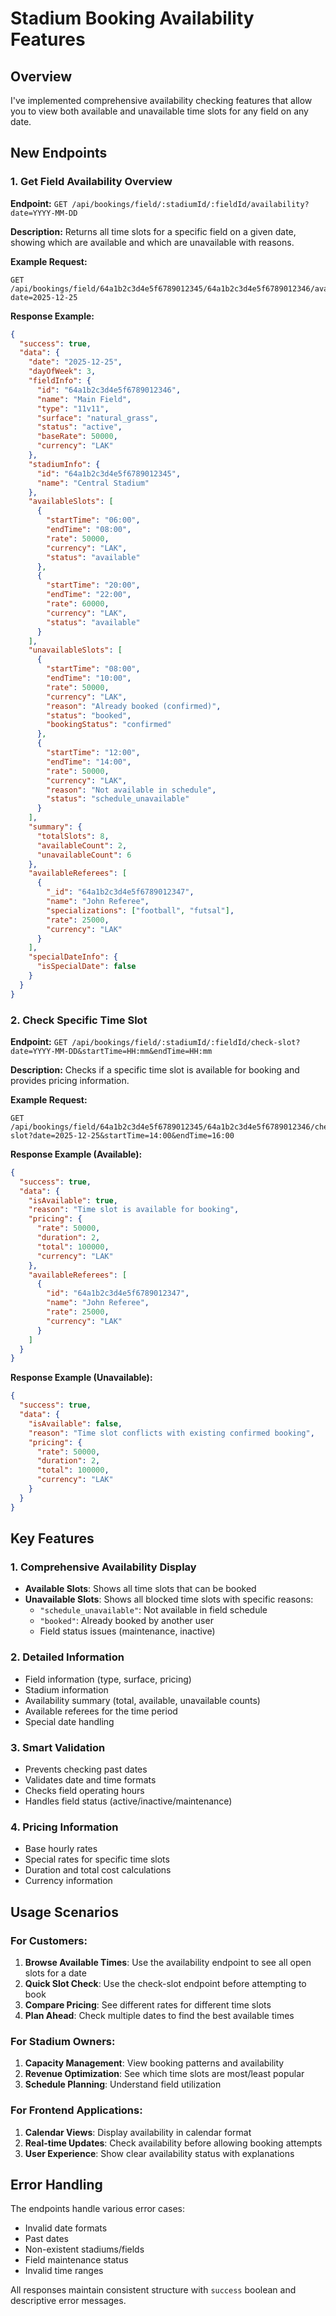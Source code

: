 # Stadium Booking Availability Features

## Overview
I've implemented comprehensive availability checking features that allow you to view both available and unavailable time slots for any field on any date.

## New Endpoints

### 1. Get Field Availability Overview
**Endpoint:** `GET /api/bookings/field/:stadiumId/:fieldId/availability?date=YYYY-MM-DD`

**Description:** Returns all time slots for a specific field on a given date, showing which are available and which are unavailable with reasons.

**Example Request:**
```
GET /api/bookings/field/64a1b2c3d4e5f6789012345/64a1b2c3d4e5f6789012346/availability?date=2025-12-25
```

**Response Example:**
```json
{
  "success": true,
  "data": {
    "date": "2025-12-25",
    "dayOfWeek": 3,
    "fieldInfo": {
      "id": "64a1b2c3d4e5f6789012346",
      "name": "Main Field",
      "type": "11v11",
      "surface": "natural_grass",
      "status": "active",
      "baseRate": 50000,
      "currency": "LAK"
    },
    "stadiumInfo": {
      "id": "64a1b2c3d4e5f6789012345",
      "name": "Central Stadium"
    },
    "availableSlots": [
      {
        "startTime": "06:00",
        "endTime": "08:00",
        "rate": 50000,
        "currency": "LAK",
        "status": "available"
      },
      {
        "startTime": "20:00",
        "endTime": "22:00",
        "rate": 60000,
        "currency": "LAK",
        "status": "available"
      }
    ],
    "unavailableSlots": [
      {
        "startTime": "08:00",
        "endTime": "10:00",
        "rate": 50000,
        "currency": "LAK",
        "reason": "Already booked (confirmed)",
        "status": "booked",
        "bookingStatus": "confirmed"
      },
      {
        "startTime": "12:00",
        "endTime": "14:00",
        "rate": 50000,
        "currency": "LAK",
        "reason": "Not available in schedule",
        "status": "schedule_unavailable"
      }
    ],
    "summary": {
      "totalSlots": 8,
      "availableCount": 2,
      "unavailableCount": 6
    },
    "availableReferees": [
      {
        "_id": "64a1b2c3d4e5f6789012347",
        "name": "John Referee",
        "specializations": ["football", "futsal"],
        "rate": 25000,
        "currency": "LAK"
      }
    ],
    "specialDateInfo": {
      "isSpecialDate": false
    }
  }
}
```

### 2. Check Specific Time Slot
**Endpoint:** `GET /api/bookings/field/:stadiumId/:fieldId/check-slot?date=YYYY-MM-DD&startTime=HH:mm&endTime=HH:mm`

**Description:** Checks if a specific time slot is available for booking and provides pricing information.

**Example Request:**
```
GET /api/bookings/field/64a1b2c3d4e5f6789012345/64a1b2c3d4e5f6789012346/check-slot?date=2025-12-25&startTime=14:00&endTime=16:00
```

**Response Example (Available):**
```json
{
  "success": true,
  "data": {
    "isAvailable": true,
    "reason": "Time slot is available for booking",
    "pricing": {
      "rate": 50000,
      "duration": 2,
      "total": 100000,
      "currency": "LAK"
    },
    "availableReferees": [
      {
        "id": "64a1b2c3d4e5f6789012347",
        "name": "John Referee",
        "rate": 25000,
        "currency": "LAK"
      }
    ]
  }
}
```

**Response Example (Unavailable):**
```json
{
  "success": true,
  "data": {
    "isAvailable": false,
    "reason": "Time slot conflicts with existing confirmed booking",
    "pricing": {
      "rate": 50000,
      "duration": 2,
      "total": 100000,
      "currency": "LAK"
    }
  }
}
```

## Key Features

### 1. Comprehensive Availability Display
- **Available Slots**: Shows all time slots that can be booked
- **Unavailable Slots**: Shows all blocked time slots with specific reasons:
  - `"schedule_unavailable"`: Not available in field schedule
  - `"booked"`: Already booked by another user
  - Field status issues (maintenance, inactive)

### 2. Detailed Information
- Field information (type, surface, pricing)
- Stadium information
- Availability summary (total, available, unavailable counts)
- Available referees for the time period
- Special date handling

### 3. Smart Validation
- Prevents checking past dates
- Validates date and time formats
- Checks field operating hours
- Handles field status (active/inactive/maintenance)

### 4. Pricing Information
- Base hourly rates
- Special rates for specific time slots
- Duration and total cost calculations
- Currency information

## Usage Scenarios

### For Customers:
1. **Browse Available Times**: Use the availability endpoint to see all open slots for a date
2. **Quick Slot Check**: Use the check-slot endpoint before attempting to book
3. **Compare Pricing**: See different rates for different time slots
4. **Plan Ahead**: Check multiple dates to find the best available times

### For Stadium Owners:
1. **Capacity Management**: View booking patterns and availability
2. **Revenue Optimization**: See which time slots are most/least popular
3. **Schedule Planning**: Understand field utilization

### For Frontend Applications:
1. **Calendar Views**: Display availability in calendar format
2. **Real-time Updates**: Check availability before allowing booking attempts
3. **User Experience**: Show clear availability status with explanations

## Error Handling

The endpoints handle various error cases:
- Invalid date formats
- Past dates
- Non-existent stadiums/fields
- Field maintenance status
- Invalid time ranges

All responses maintain consistent structure with `success` boolean and descriptive error messages.